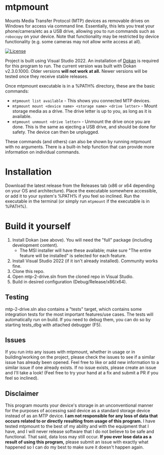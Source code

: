 # mtpmount
Mounts Media Transfer Protocol (MTP) devices as removable drives on Windows for access via command line. Essentially, this lets you treat your phone/camera/etc as a USB drive, allowing you to run commands such as ```robocopy``` on your device. Note that functionality may be restricted by device functionality (e.g. some cameras may not allow write access at all).

[![License](https://img.shields.io/badge/license-WTFPL-brightgreen?style=plastic)](https://github.com/hst125fan/mtpmount/blob/master/license.md)

Project is built using Visual Studio 2022. An installation of [Dokan](https://dokan-dev.github.io/) is required for this program to run. The current version was built with Dokan v2.3.0.1000. Older versions **will not work at all.** Newer versions will be tested once they receive stable releases.

Once mtpmount executable is in a %PATH% directory, these are the basic commands:

- ```mtpmount list available``` - This shows you connected MTP devices.
- ```mtpmount mount <device name> <storage name> <drive letter>``` - Mount storage media as a drive. The drive letter is up to you, as long as it is available.
- ```mtpmount unmount <drive letter>``` - Unmount the drive once you are done. This is the same as ejecting a USB drive, and should be done for safety. The device can then be unplugged.

These commands (and others) can also be shown by running mtpmount with no arguments. There is a built-in help function that can provide more information on individual commands.

# Installation
Download the latest release from the Releases tab (x86 or x64 depending on your OS and architecture). Place the executable somewhere accessible, or add it to your system's %PATH% if you feel so inclined. Run the executable in the terminal (or simply run ```mtpmount``` if the executable is in %PATH%).

# Build it yourself
1. Install Dokan (see above). You will need the "full" package (including development content).
    - The MSI installer will have these available; make sure "The entire feature will be installed" is selected for each feature.
2. Install Visual Studio 2022 (if it isn't already installed). Community works fine.
3. Clone this repo.
4. Open mtp-2-drive.sln from the cloned repo in Visual Studio.
5. Build in desired configuration (Debug/Release/x86/x64).

## Testing
mtp-2-drive.sln also contains a "tests" target, which contains some integration tests for the most important features/use cases. The tests will automatically run on build. If you need to debug them, you can do so by starting tests_dbg with attached debugger (F5).

## Issues
If you run into any issues with mtpmount, whether in usage or in building/working on the project, please check the issues to see if a similar issue has already been opened. Feel free to like or add new information to a similar issue if one already exists. If no issue exists, please create an issue and I'll take a look! (Feel free to try your hand at a fix and submit a PR if you feel so inclined).

## Disclaimer
This program mounts your device's storage in an unconventional manner for the purposes of accessing said device as a standard storage device instead of as an MTP device. **I am not responsible for any loss of data that occurs related to or directly resulting from usage of this program.** I have tested mtpmount to the best of my ability and with the equipment that I have, and I will never release software that I do not believe to be safe and functional. That said, data loss may still occur. **If you ever lose data as a result of using this program,** please submit an issue with exactly what happened so I can do my best to make sure it doesn't happen again.
